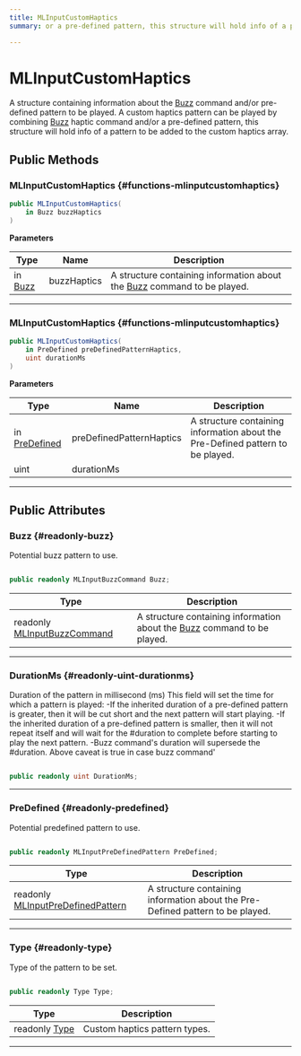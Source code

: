 ```yaml
---
title: MLInputCustomHaptics
summary: or a pre-defined pattern, this structure will hold info of a pattern to be added to the custom haptics array. 

---
```


# MLInputCustomHaptics




A structure containing information about the [Buzz](/versioned_docs/version-22-Mar-2023/unity-api/api/UnityEngine.XR.MagicLeap/InputSubsystem/Extensions/Haptics/UnityEngine.XR.MagicLeap.InputSubsystem.Extensions.Haptics.Buzz.md) command and/or pre-defined pattern to be played. A custom haptics pattern can be played by combining [Buzz](/versioned_docs/version-22-Mar-2023/unity-api/api/UnityEngine.XR.MagicLeap/InputSubsystem/Extensions/Haptics/UnityEngine.XR.MagicLeap.InputSubsystem.Extensions.Haptics.Buzz.md) haptic command and/or a pre-defined pattern, this structure will hold info of a pattern to be added to the custom haptics array.   





## Public Methods

###  MLInputCustomHaptics {#functions-mlinputcustomhaptics}

```csharp
public MLInputCustomHaptics(
    in Buzz buzzHaptics
)
```


**Parameters**

| Type | Name  | Description  | 
|--|--|--|
| in [Buzz](/versioned_docs/version-22-Mar-2023/unity-api/api/UnityEngine.XR.MagicLeap/InputSubsystem/Extensions/Haptics/UnityEngine.XR.MagicLeap.InputSubsystem.Extensions.Haptics.Buzz.md) |buzzHaptics|A structure containing information about the [Buzz](/versioned_docs/version-22-Mar-2023/unity-api/api/UnityEngine.XR.MagicLeap/InputSubsystem/Extensions/Haptics/UnityEngine.XR.MagicLeap.InputSubsystem.Extensions.Haptics.Buzz.md) command to be played. |






-----------

###  MLInputCustomHaptics {#functions-mlinputcustomhaptics}

```csharp
public MLInputCustomHaptics(
    in PreDefined preDefinedPatternHaptics,
    uint durationMs
)
```


**Parameters**

| Type | Name  | Description  | 
|--|--|--|
| in [PreDefined](/versioned_docs/version-22-Mar-2023/unity-api/api/UnityEngine.XR.MagicLeap/InputSubsystem/Extensions/Haptics/UnityEngine.XR.MagicLeap.InputSubsystem.Extensions.Haptics.PreDefined.md) |preDefinedPatternHaptics|A structure containing information about the Pre-Defined pattern to be played. |
| uint |durationMs||






-----------

## Public Attributes

### Buzz {#readonly-buzz}

Potential buzz pattern to use. 

```csharp

public readonly MLInputBuzzCommand Buzz;

```

| Type | Description  | 
|--|--|
| readonly [MLInputBuzzCommand](/versioned_docs/version-22-Mar-2023/unity-api/api/UnityEngine.XR.MagicLeap/InputSubsystem/Extensions/Haptics/NativeBindings/UnityEngine.XR.MagicLeap.InputSubsystem.Extensions.Haptics.NativeBindings.MLInputBuzzCommand.md) | A structure containing information about the [Buzz](/versioned_docs/version-22-Mar-2023/unity-api/api/UnityEngine.XR.MagicLeap/InputSubsystem/Extensions/Haptics/UnityEngine.XR.MagicLeap.InputSubsystem.Extensions.Haptics.Buzz.md) command to be played.  |





-----------

### DurationMs {#readonly-uint-durationms}

Duration of the pattern in millisecond (ms) This field will set the time for which a pattern is played: -If the inherited duration of a pre-defined pattern is greater, then it will be cut short and the next pattern will start playing. -If the inherited duration of a pre-defined pattern is smaller, then it will not repeat itself and will wait for the #duration to complete before starting to play the next pattern. -Buzz command's duration will supersede the #duration. Above caveat is true in case buzz command' 

```csharp

public readonly uint DurationMs;

```






-----------

### PreDefined {#readonly-predefined}

Potential predefined pattern to use. 

```csharp

public readonly MLInputPreDefinedPattern PreDefined;

```

| Type | Description  | 
|--|--|
| readonly [MLInputPreDefinedPattern](/versioned_docs/version-22-Mar-2023/unity-api/api/UnityEngine.XR.MagicLeap/InputSubsystem/Extensions/Haptics/NativeBindings/UnityEngine.XR.MagicLeap.InputSubsystem.Extensions.Haptics.NativeBindings.MLInputPreDefinedPattern.md) | A structure containing information about the Pre-Defined pattern to be played.  |





-----------

### Type {#readonly-type}

Type of the pattern to be set. 

```csharp

public readonly Type Type;

```

| Type | Description  | 
|--|--|
| readonly [Type](/versioned_docs/version-22-Mar-2023/unity-api/api/UnityEngine.XR.MagicLeap/InputSubsystem/Extensions/Haptics/UnityEngine.XR.MagicLeap.InputSubsystem.Extensions.Haptics.md#enums-type) | Custom haptics pattern types.  |





-----------


